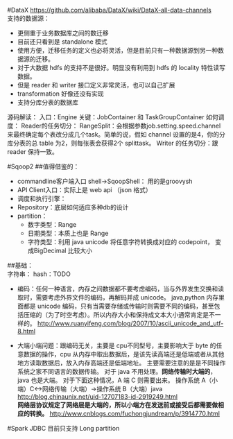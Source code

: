 #DataX
<https://github.com/alibaba/DataX/wiki/DataX-all-data-channels>  
支持的数据源：  

- 更侧重于业务数据库之间的数迁移
- 目前还只看到是 standalone 模式
- 使用方便，迁移任务的定义也必将灵活，但是目前只有一种数据源到另一种数据源的迁移。
- 对于大数据 hdfs 的支持不是很好。明显没有利用到 hdfs 的 locality 特性读写数据。
- 但是 reader 和 writer 接口定义非常灵活，也可以自己扩展
- transformation 好像还没有实现
- 支持分库分表的数据库

源码解读：
入口：Engine
关键：JobContainer 和 TaskGroupContainer
如何调度：
Reader的任务切分：
RangeSplit：会根据参数job.setting.speed.channel来最终确定每个表改分成几个task。简单的说，假如 channel 设置的是4，你的分库分表的总 table 为2，则每张表会获得2个 splittask。
Writer 的任务切分：跟 reader 保持一致。

#Sqoop2
##值得借鉴的：

- commandline客户端入口 shell->SqoopShell： 用的是groovysh
- API Client入口：实际上是 web api （json 格式）
- 调度和执行引擎：
- Repository：底层如何适应多种db的设计
- partition：  
  - 数字类型：Range
  - 日期类型：本质上也是 Range
  - 字符类型：利用 java unicode 将任意字符转换成对应的    codepoint， 变成BigDecimal 比较大小

  
##基础：  
字符串：
hash：TODO  
  
* 编码：任何一种语言，内存之间数据都不要考虑编码，当与外界发生交换和读取时，需要考虑外界文件的编码，再解码并成 unicode。
java,python 内存里面都是 unicode 编码，只有当需要存储或传输时则需要不同的编码，甚至包括压缩的（为了时空考虑）。所以内存大小和保持成文本大小通常肯定是不一样的。
<http://www.ruanyifeng.com/blog/2007/10/ascii_unicode_and_utf-8.html>  
  
* 大端小端问题：跟编码无关，主要是 cpu不同型号，主要影响大于 byte 的任意数据的操作，cpu 从内存中取出数据后，是该先读高端还是低端或者从其他地方读取数据后，放入内存高端还是低端地址。
主要需要注意的是是不同操作系统之家不同语言的数据传输。
对于 java 不用处理。**网络传输时大端的**，java 也是大端。
对于下面这种情况，A 端 C 则需要出来。
操作系统 A（小端）C<->网络传输（大端）->操作系统 B（大端）java  
<http://blog.chinaunix.net/uid-12707183-id-2919249.html>  
**网络层协议规定了网络层是大端的，所以小端方在发送前或接受后都需要做相应的转换。**
<http://www.cnblogs.com/fuchongjundream/p/3914770.html>

#Spark JDBC
目前只支持 Long partition